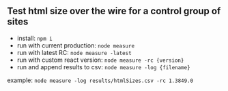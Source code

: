 ## Test html size over the wire for a control group of sites
- install: `npm i`
- run with current production: `node measure`
- run with latest RC: `node measure -latest`
- run with custom react version: `node measure -rc {version}`
- run and append results to csv: `node measure -log {filename}`

example: `node measure -log results/htmlSizes.csv -rc 1.3849.0`
